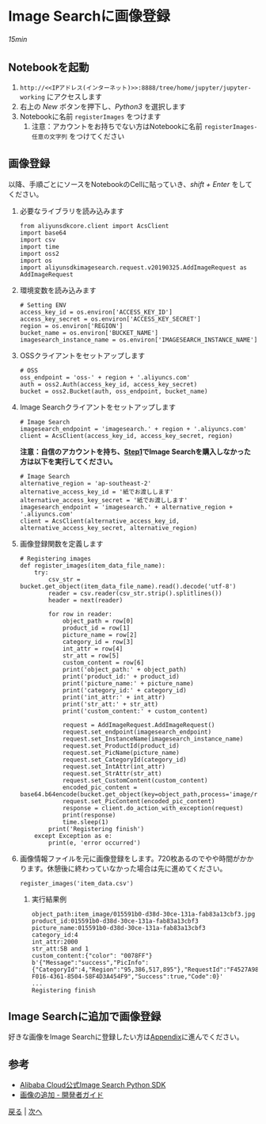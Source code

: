 # Image Searchに画像登録
###### 15min

## Notebookを起動
1. `http://<<IPアドレス(インターネット)>>:8888/tree/home/jupyter/jupyter-working` にアクセスします
1. 右上の *New* ボタンを押下し、*Python3* を選択します
1. Notebookに名前 `registerImages` をつけます
    1. 注意：アカウントをお持ちでない方はNotebookに名前 `registerImages-任意の文字列` をつけてください

## 画像登録
以降、手順ごとにソースをNotebookのCellに貼っていき、*shift + Enter* をしてください。
1. 必要なライブラリを読み込みます
    ```
    from aliyunsdkcore.client import AcsClient
    import base64
    import csv
    import time
    import oss2
    import os
    import aliyunsdkimagesearch.request.v20190325.AddImageRequest as AddImageRequest
    ```
1. 環境変数を読み込みます
    ```
    # Setting ENV
    access_key_id = os.environ['ACCESS_KEY_ID']
    access_key_secret = os.environ['ACCESS_KEY_SECRET']
    region = os.environ['REGION']
    bucket_name = os.environ['BUCKET_NAME']
    imagesearch_instance_name = os.environ['IMAGESEARCH_INSTANCE_NAME']
    ```
1. OSSクライアントをセットアップします
    ```
    # OSS
    oss_endpoint = 'oss-' + region + '.aliyuncs.com'
    auth = oss2.Auth(access_key_id, access_key_secret)
    bucket = oss2.Bucket(auth, oss_endpoint, bucket_name)
    ```
1. Image Searchクライアントをセットアップします
    ```
    # Image Search
    imagesearch_endpoint = 'imagesearch.' + region + '.aliyuncs.com'
    client = AcsClient(access_key_id, access_key_secret, region)
    ```
    **注意：自信のアカウントを持ち、[Step1](Step1.md)でImage Searchを購入しなかった方は以下を実行してください。**
    ```
    # Image Search
    alternative_region = 'ap-southeast-2'
    alternative_access_key_id = '紙でお渡しします'
    alternative_access_key_secret = '紙でお渡しします'
    imagesearch_endpoint = 'imagesearch.' + alternative_region + '.aliyuncs.com'
    client = AcsClient(alternative_access_key_id, alternative_access_key_secret, alternative_region)
    ```    
1. 画像登録関数を定義します
    ```
    # Registering images
    def register_images(item_data_file_name):
        try:
            csv_str = bucket.get_object(item_data_file_name).read().decode('utf-8')
            reader = csv.reader(csv_str.strip().splitlines())
            header = next(reader)

            for row in reader:
                object_path = row[0]
                product_id = row[1]
                picture_name = row[2]
                category_id = row[3]
                int_attr = row[4]
                str_att = row[5]
                custom_content = row[6]
                print('object_path:' + object_path)
                print('product_id:' + product_id)
                print('picture_name:' + picture_name)
                print('category_id:' + category_id)
                print('int_attr:' + int_attr)
                print('str_att:' + str_att)
                print('custom_content:' + custom_content)

                request = AddImageRequest.AddImageRequest()
                request.set_endpoint(imagesearch_endpoint)
                request.set_InstanceName(imagesearch_instance_name)
                request.set_ProductId(product_id)
                request.set_PicName(picture_name)
                request.set_CategoryId(category_id)
                request.set_IntAttr(int_attr)
                request.set_StrAttr(str_att)
                request.set_CustomContent(custom_content)
                encoded_pic_content = base64.b64encode(bucket.get_object(key=object_path,process='image/resize,l_512').read())
                request.set_PicContent(encoded_pic_content)
                response = client.do_action_with_exception(request)
                print(response)
                time.sleep(1)
            print('Registering finish')
        except Exception as e:
            print(e, 'error occurred')
    ```
1. 画像情報ファイルを元に画像登録をします。720枚あるのでやや時間がかかります。休憩後に終わっていなかった場合は先に進めてください。
    ```
    register_images('item_data.csv')
    ```
    1. 実行結果例
        ```
        object_path:item_image/015591b0-d38d-30ce-131a-fab83a13cbf3.jpg
        product_id:015591b0-d38d-30ce-131a-fab83a13cbf3
        picture_name:015591b0-d38d-30ce-131a-fab83a13cbf3
        category_id:4
        int_attr:2000
        str_att:SB and 1
        custom_content:{"color": "0078FF"}
        b'{"Message":"success","PicInfo":{"CategoryId":4,"Region":"95,386,517,895"},"RequestId":"F4527A98-F016-4361-8504-58F4D3A454F9","Success":true,"Code":0}'
        ...
        Registering finish
        ```

## Image Searchに追加で画像登録
好きな画像をImage Searchに登録したい方は[Appendix](Appendix.md)に進んでください。

## 参考
- [Alibaba Cloud公式Image Search Python SDK](https://github.com/aliyun/aliyun-openapi-python-sdk/tree/master/aliyun-python-sdk-imagesearch)
- [画像の追加 - 開発者ガイド](https://jp.alibabacloud.com/help/doc-detail/113679.htm)

[戻る](Step7.md) | [次へ](Step9.md)
